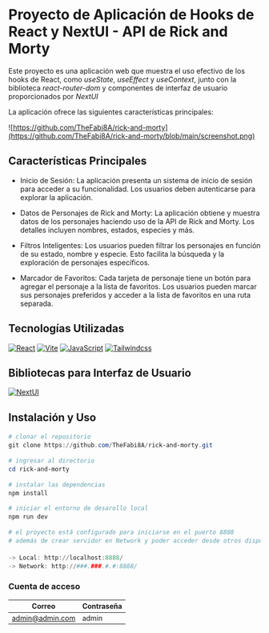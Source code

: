 # Proyecto de Aplicación de Hooks de React y NextUI - API de Rick and Morty

<p>Este proyecto es una aplicación web que muestra el uso efectivo de los hooks de React, como <em>useState</em>, <em>useEffect</em> y <em>useContext</em>, junto con la biblioteca <em>react-router-dom</em> y componentes de interfaz de usuario proporcionados por <em>NextUI</em></p>
<p>La aplicación ofrece las siguientes características principales:</p>

![https://github.com/TheFabi8A/rick-and-morty](https://github.com/TheFabi8A/rick-and-morty/blob/main/screenshot.png)

## Características Principales

- Inicio de Sesión: La aplicación presenta un sistema de inicio de sesión para acceder a su funcionalidad. Los usuarios deben autenticarse para explorar la aplicación.

- Datos de Personajes de Rick and Morty: La aplicación obtiene y muestra datos de los personajes haciendo uso de la API de Rick and Morty. Los detalles incluyen nombres, estados, especies y más.

- Filtros Inteligentes: Los usuarios pueden filtrar los personajes en función de su estado, nombre y especie. Esto facilita la búsqueda y la exploración de personajes específicos.

- Marcador de Favoritos: Cada tarjeta de personaje tiene un botón para agregar el personaje a la lista de favoritos. Los usuarios pueden marcar sus personajes preferidos y acceder a la lista de favoritos en una ruta separada.

## Tecnologías Utilizadas

[![React](https://img.shields.io/badge/react-61DAFB?style=for-the-badge&logo=react&logoColor=white&labelColor=101010)]()
[![Vite](https://img.shields.io/badge/vite-646CFF?style=for-the-badge&logo=vite&logoColor=white&labelColor=101010)]()
[![JavaScript](https://img.shields.io/badge/JavaScript-F7DF1E?style=for-the-badge&logo=javascript&logoColor=white&labelColor=101010)]()
[![Tailwindcss](https://img.shields.io/badge/tailwindcss-06B6D4?style=for-the-badge&logo=tailwindcss&logoColor=white&labelColor=101010)]()

## Bibliotecas para Interfaz de Usuario

[![NextUI](https://img.shields.io/badge/nextui-d434f7?style=for-the-badge&logo=linktree&logoColor=white&labelColor=101010)](https://nextui.org/)

## Instalación y Uso

```powershell
# clonar el repositorio
git clone https://github.com/TheFabi8A/rick-and-morty.git
```

```powershell
# ingresar al directorio
cd rick-and-morty
```

```powershell
# instalar las dependencias
npm install
```

```powershell
# iniciar el entorno de desarollo local
npm run dev
```

```powershell
# el proyecto está configurado para iniciarse en el puerto 8888
# además de crear servidor en Network y poder acceder desde otros dispositivos

-> Local: http://localhost:8888/
-> Network: http://###.###.#.#:8888/
```

### Cuenta de acceso

| Correo          | Contraseña |
| --------------- | ---------- |
| admin@admin.com | admin      |

